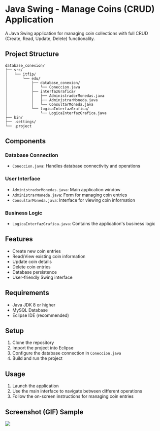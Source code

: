# Java Swing - Manage Coins (CRUD) Application

A Java Swing application for managing coin collections with full CRUD (Create, Read, Update, Delete) functionality.

## Project Structure

```
database_conexion/
├── src/
│   └── itfip/
│       └── edu/
│           ├── database_conexion/
│           │   └── Coneccion.java
│           ├── interfazGrafica/
│           │   ├── AdministradorMonedas.java
│           │   ├── AdministrarMoneda.java
│           │   └── ConsultarMoneda.java
│           └── logicaInterfazGrafica/
│               └── LogicaInterfazGrafica.java
├── bin/
├── .settings/
└── .project
```

## Components

### Database Connection
- `Coneccion.java`: Handles database connectivity and operations

### User Interface
- `AdministradorMonedas.java`: Main application window
- `AdministrarMoneda.java`: Form for managing coin entries
- `ConsultarMoneda.java`: Interface for viewing coin information

### Business Logic
- `LogicaInterfazGrafica.java`: Contains the application's business logic

## Features
- Create new coin entries
- Read/View existing coin information
- Update coin details
- Delete coin entries
- Database persistence
- User-friendly Swing interface

## Requirements
- Java JDK 8 or higher
- MySQL Database
- Eclipse IDE (recommended)

## Setup
1. Clone the repository
2. Import the project into Eclipse
3. Configure the database connection in `Coneccion.java`
4. Build and run the project

## Usage
1. Launch the application
2. Use the main interface to navigate between different operations
3. Follow the on-screen instructions for managing coin entries

## Screenshot (GIF) Sample
![](https://github.com/cami98735264/javaswing-managecoins-model2/blob/main/sample-gif2-compressed.gif)

